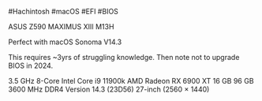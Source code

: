 #Hachintosh
#macOS
#EFI
#BIOS

ASUS Z590 MAXIMUS XIII 
M13H

Perfect with macOS Sonoma V14.3

This requires ~3yrs of struggling knowledge.
Then note not to upgrade BIOS in 2024.

3.5 GHz 8-Core Intel Core i9 11900k
AMD Radeon RX 6900 XT 16 GB
96 GB 3600 MHz DDR4
Version 14.3 (23D56)
27-inch (2560 × 1440)
